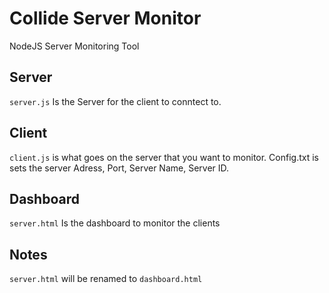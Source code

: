 # Collide Server Monitor
NodeJS Server Monitoring Tool


## Server
`server.js` Is the Server for the client to conntect to.

## Client
`client.js` is what goes on the server that you want to monitor. Config.txt is sets the server Adress, Port, Server Name, Server ID.

## Dashboard
`server.html` Is the dashboard to monitor the clients 

## Notes
`server.html` will be renamed to `dashboard.html`
